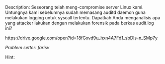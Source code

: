 Description:
Seseorang telah meng-compromise server Linux kami. Untungnya kami sebelumnya sudah memasang auditd daemon guna melakukan logging untuk syscall tertentu. Dapatkah Anda menganalisis apa yang attacker lakukan dengan melakukan forensik pada berkas audit.log ini?

https://drive.google.com/open?id=18fGxvd9u_hxn4A7Fd1_sbDIs-n_SMp7y


*Problem setter: farisv*

Hint:
